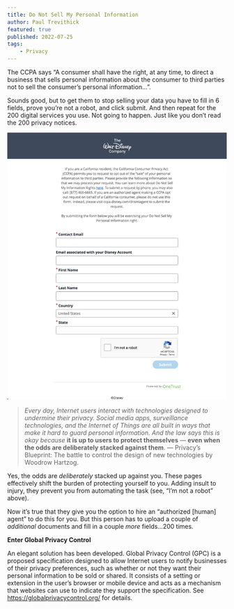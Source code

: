 ```yaml
---
title: Do Not Sell My Personal Information
author: Paul Trevithick
featured: true
published: 2022-07-25
tags: 
    - Privacy
---
```


The CCPA says “A consumer shall have the right, at any time, to direct a business that sells personal information about the consumer to third parties not to sell the consumer’s personal information…”.

Sounds good, but to get them to stop selling your data you have to fill in 6 fields, prove you’re not a robot, and click submit. And then repeat for the 200 digital services you use. Not going to happen. Just like you don’t read the 200 privacy notices.

![disney-dns](../../assets/blog/disney-dns.webp)

> *Every day, Internet users interact with technologies designed to undermine their privacy. Social media apps, surveillance technologies, and the Internet of Things are all built in ways that make it hard to guard personal information. And the law says this is okay because* **it is up to users to protect themselves** *—* **even when the odds are deliberately stacked against them**. — Privacy’s Blueprint: The battle to control the design of new technologies by Woodrow Hartzog.

Yes, the odds are *deliberately* stacked up against you. These pages effectively shift the burden of protecting yourself to you. Adding insult to injury, they prevent you from automating the task (see, “I’m not a robot” above).

Now it’s true that they give you the option to hire an “authorized [human] agent” to do this for you. But this person has to upload a couple of *additional* documents and fill in a couple *more* fields…200 times.

**Enter Global Privacy Control**

An elegant solution has been developed. Global Privacy Control (GPC) is a proposed specification designed to allow Internet users to notify businesses of their privacy preferences, such as whether or not they want their personal information to be sold or shared. It consists of a setting or extension in the user’s browser or mobile device and acts as a mechanism that websites can use to indicate they support the specification. See https://globalprivacycontrol.org/ for details. 



